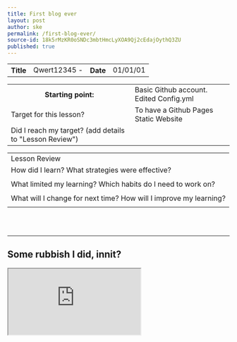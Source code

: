 ```yaml
---
title: First blog ever
layout: post
author: ske
permalink: /first-blog-ever/
source-id: 18k5rMzKR0oSNDc3mbtHmcLyXOA9Qj2cEdajOythQ3ZU
published: true
---
```

<table>
  <tr>
    <th>Title</th>
    <td>Qwert12345 -  </td>
    <th>Date</th>
    <td>01/01/01</td>
  </tr>
</table>


<table>
  <tr>
    <th>Starting point:</th>
    <td>Basic Github account. Edited Config.yml</td>
  </tr>
  <tr>
    <td>Target for this lesson?</td>
    <td>To have a Github Pages Static Website</td>
  </tr>
  <tr>
    <td>Did I reach my target? 
(add details to "Lesson Review")</td>
    <td></td>
  </tr>
</table>


<table>
  <tr>
    <td>Lesson Review</td>
  </tr>
  <tr>
    <td>How did I learn? What strategies were effective? </td>
  </tr>
  <tr>
    <td></td>
  </tr>
  <tr>
    <td>What limited my learning? Which habits do I need to work on? </td>
  </tr>
  <tr>
    <td></td>
  </tr>
  <tr>
    <td>What will I change for next time? How will I improve my learning?</td>
  </tr>
  <tr>
    <td></td>
  </tr>
</table>

<br>
<br>
<hr>

<h2> Some rubbish I did, innit?</h2>

<iframe src="https://docs.google.com/spreadsheets/d/e/2PACX-1vThC1o0x0PBneSW8De49N2S0OZczpAinEiGKt5LIA6b6Q7T5lsGFri8iy7jjoqhxG90wZocJuFGCAnn/pubhtml?widget=true&amp;headers=false"></iframe>


